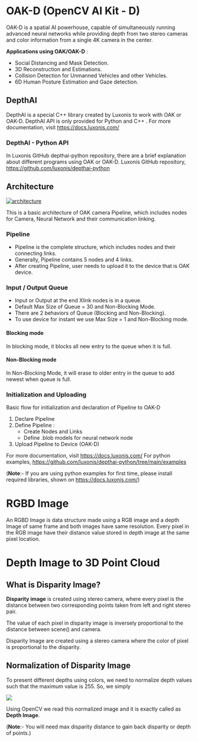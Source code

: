 # OAK-D (OpenCV AI Kit - D)
OAK-D is a spatial AI powerhouse, capable of simultaneously running advanced neural networks while providing depth from two stereo cameras and color information from a single 4K camera in the center.

**Applications using OAK/OAK-D** :

 - Social Distancing and Mask Detection.
 - 3D Reconstruction and Estimations.
 - Collision Detection for Unmanned Vehicles and other Vehicles.
 - 6D Human Posture Estimation and Gaze detection.

## DepthAI
DepthAI is a special C++ library created by Luxonis to work with OAK or OAK-D. DepthAI API is only provided for Python and C++ .
For more documentation, visit https://docs.luxonis.com/

### DepthAI - Python API
In Luxonis GitHub depthai-python repository, there are a brief explanation about different programs using OAK or OAK-D. 
Luxonis GitHub repository, https://github.com/luxonis/depthai-python

## Architecture
<a href="https://ibb.co/PwQyGSB"><img src="https://i.ibb.co/6gBS0d6/architecture.png" alt="architecture" border="0"></a>

This is a basic architecture of OAK camera Pipeline, which includes nodes for Camera, Neural Network and their communication linking.
### Pipeline
- Pipeline is the complete structure, which includes nodes and their connecting links.
- Generally, Pipeline contains 5 nodes and 4 links.
- After creating Pipeline, user needs to upload it to the device that is OAK device. 

### Input / Output Queue
- Input or Output at the end Xlink nodes is in a queue.
- Default Max Size of Queue = 30 and Non-Blocking Mode.
- There are 2 behaviors of Queue (Blocking and Non-Blocking).
- To use device for instant we use Max Size = 1 and Non-Blocking mode.
#### Blocking mode
In blocking mode, it blocks all new entry to the queue when it is full. 
#### Non-Blocking mode
In Non-Blocking Mode, it will erase to older entry in the queue to add newest when queue is full.

### Initialization and Uploading
Basic flow for initialization and declaration of Pipeline to OAK-D
 1. Declare Pipeline
 2. Define Pipeline : 
	- Create Nodes and Links
	- Define .blob models for neural network node
3. Upload Pipeline to Device (OAK-D)

For more documentation, visit https://docs.luxonis.com/
For python examples, https://github.com/luxonis/depthai-python/tree/main/examples


(**Note**:- If you are using python examples for first time, please install required libraries, shown on https://docs.luxonis.com/)


# RGBD Image
An RGBD Image is data structure made using a RGB image and a depth Image of same frame and both images have same resolution. Every pixel in the RGB image have their distance value stored in depth image at the same pixel location.

# Depth Image to 3D Point Cloud
## What is Disparity Image?
**Disparity image** is created using stereo camera, where every pixel is the distance between two corresponding points taken from left and right stereo pair.

The value of each pixel in disparity image is inversely proportional to the distance between scene() and camera.

Disparity Image are created using a stereo camera where the color of pixel is proportional to the disparity. 

## Normalization of Disparity Image
To present different depths using colors, we need to normalize depth values such that the maximum value is 255.
So, we simply

<img src="https://render.githubusercontent.com/render/math?math=normalized\_frame = \frac{disparity\_frame}{max\_disparity} \times 255">

Using OpenCV we read this normalized image and it is exactly called as **Depth Image**.

(**Note**:- You will need max disparity distance to gain back disparity or depth of points.)

#
